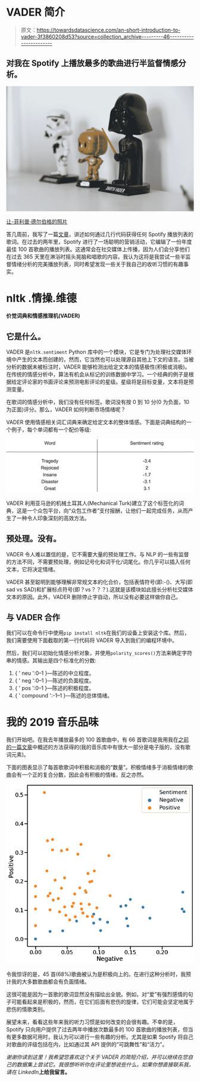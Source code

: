 # VADER 简介

> 原文：<https://towardsdatascience.com/an-short-introduction-to-vader-3f3860208d53?source=collection_archive---------46----------------------->

## 对我在 Spotify 上播放最多的歌曲进行半监督情感分析。

![](img/9746d191b5debcf2cabdc84c789a7fc2.png)

[让-菲利普·德尔伯格的照片](https://unsplash.com/photos/WP7V0s8-8Ls)

答几周前，我写了一篇[文章](/become-a-lyrical-genius-4362e7710e43)，讲述如何通过几行代码获得任何 Spotify 播放列表的歌词。在过去的两年里，Spotify 进行了一场聪明的营销活动，它编辑了一份年度最佳 100 首歌曲的播放列表。这通常会在社交媒体上传播，因为人们会分享他们在过去 365 天里在淋浴时摇头晃脑和唱歌的内容。我认为这将是我尝试一些半监督情绪分析的完美播放列表，同时希望发现一些关于我自己的收听习惯的有趣事实。

# nltk .情操.维德

**价觉词典和情感推理机(VADER)**

## 它是什么。

VADER 是`nltk.sentiment` Python 库中的一个模块，它是专门为处理社交媒体环境中产生的文本而创建的，然而，它当然也可以处理源自其他上下文的语言。当被分析的数据未被标注时，VADER 能够检测出给定文本的情感极性(积极或消极)。在传统的情感分析中，算法有机会从标记的训练数据中学习。一个经典的例子是根据给定评论家的书面评论来预测电影评论的星级。星级将是目标变量，文本将是预测变量。

在歌词的情感分析中，我们没有任何标签。歌词没有按 0 到 10 分(0 为负面，10 为正面)评分。那么，VADER 如何判断市场情绪呢？

VADER 使用情感相关词汇词典来确定给定文本的整体情感。下面是词典结构的一个例子，每个单词都有一个配价等级:

![](img/1144e3c9c1ca250274a5d976a99820d1.png)

VADER 利用亚马逊的机械土耳其人(Mechanical Turk)建立了这个标签化的词典，这是一个众包平台，向“众包工作者”支付报酬，让他们一起完成任务，从而产生了一种令人印象深刻的高效方法。

## 预处理。没有。

VADER 令人难以置信的是，它不需要大量的预处理工作。与 NLP 的一些有监督的方法不同，不需要预处理，例如记号化和词干化/词尾化。你几乎可以插入任何文本，它将决定情绪。

VADER 甚至聪明到能够理解非常规文本的化合价，包括表情符号(即:-()、大写(即 sad vs SAD)和扩展标点符号(即？vs？？？).这就是该模块如此擅长分析社交媒体文本的原因。此外，VADER 删除停止字自动，所以没有必要这样做你自己。

## 与 VADER 合作

我们可以在命令行中使用`pip install nltk`在我们的设备上安装这个库。然后，我们需要使用下面截取的第一行代码将 VADER 导入到我们的编程环境中。

然后，我们可以初始化情感分析对象，并使用`polarity_scores()`方法来确定字符串的情感。其输出是四个标准化的分数:

1.  { ' neu ':0–1 }—陈述的中立程度。
2.  { ' neg ':0–1 }—陈述的负面程度。
3.  { ' pos ':0–1 }—陈述的积极程度。
4.  { ' compound ':-1–1 }—陈述的总体情绪。

# 我的 2019 音乐品味

我们开始吧。在我去年播放最多的 100 首歌曲中，有 66 首歌词是我用我在[之前的一篇文章](/become-a-lyrical-genius-4362e7710e43)中概述的方法获得的(我的音乐库中有很大一部分是电子版的，没有歌词元素)。

下面的图表显示了每首歌歌词中积极和消极的“数量”。积极情绪多于消极情绪的歌曲会有一个正的复合分数，因此会有积极的情绪，反之亦然。

![](img/294420d15f716b63b02a54b3a0c09d55.png)

令我惊讶的是，45 首(68%)歌曲被认为是积极向上的。在进行这种分析时，我预计我的大多数歌曲都会有负面情绪。

这很可能是因为一首歌的歌词显然没有描绘出全貌。例如，对“爱”有强烈感情的句子可能看起来是积极的，然而，在它们后面有悲伤的旋律，它们可能会坚定地属于悲伤的情歌类别。

展望未来，看看这些年来我的听力习惯是如何改变的会很有趣。不幸的是，Spotify 只向用户提供了过去两年中播放次数最多的 100 首歌曲的播放列表，但当有更多数据可用时，我认为可以进行一些有趣的分析。尤其是如果 Spotify 将自己对歌曲的评级包括在内，比如通过其 API 提供的“可跳舞性”和“活力”。

*谢谢你读到这里！我希望您喜欢这个关于 VADER 的简短介绍，并可以继续在您自己的数据集上尝试它。我很想听听你在评论里想说些什么。如果你想直接联系我，请在 LinkedIn*[](https://www.linkedin.com/in/ravi-malde/)**上给我留言。**
